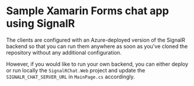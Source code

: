 # Sample Xamarin Forms chat app using SignalR

The clients are configured with an Azure-deployed version of the SignalR backend so that you can run them anywhere as soon as you've cloned the repository without any additional configuration. 

However, if you would like to run your own backend, you can either deploy or run locally the `SignalRChat.Web` project and update the `SIGNALR_CHAT_SERVER_URL` in `MainPage.cs` accordingly.
